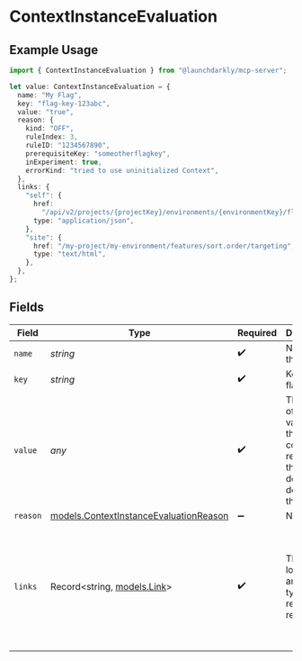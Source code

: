 # ContextInstanceEvaluation

## Example Usage

```typescript
import { ContextInstanceEvaluation } from "@launchdarkly/mcp-server";

let value: ContextInstanceEvaluation = {
  name: "My Flag",
  key: "flag-key-123abc",
  value: "true",
  reason: {
    kind: "OFF",
    ruleIndex: 3,
    ruleID: "1234567890",
    prerequisiteKey: "someotherflagkey",
    inExperiment: true,
    errorKind: "tried to use uninitialized Context",
  },
  links: {
    "self": {
      href:
        "/api/v2/projects/{projectKey}/environments/{environmentKey}/flags/evaluate",
      type: "application/json",
    },
    "site": {
      href: "/my-project/my-environment/features/sort.order/targeting",
      type: "text/html",
    },
  },
};
```

## Fields

| Field                                                                                                                                                                                                                                 | Type                                                                                                                                                                                                                                  | Required                                                                                                                                                                                                                              | Description                                                                                                                                                                                                                           | Example                                                                                                                                                                                                                               |
| ------------------------------------------------------------------------------------------------------------------------------------------------------------------------------------------------------------------------------------- | ------------------------------------------------------------------------------------------------------------------------------------------------------------------------------------------------------------------------------------- | ------------------------------------------------------------------------------------------------------------------------------------------------------------------------------------------------------------------------------------- | ------------------------------------------------------------------------------------------------------------------------------------------------------------------------------------------------------------------------------------- | ------------------------------------------------------------------------------------------------------------------------------------------------------------------------------------------------------------------------------------- |
| `name`                                                                                                                                                                                                                                | *string*                                                                                                                                                                                                                              | :heavy_check_mark:                                                                                                                                                                                                                    | Name of the flag.                                                                                                                                                                                                                     | My Flag                                                                                                                                                                                                                               |
| `key`                                                                                                                                                                                                                                 | *string*                                                                                                                                                                                                                              | :heavy_check_mark:                                                                                                                                                                                                                    | Key of the flag.                                                                                                                                                                                                                      | flag-key-123abc                                                                                                                                                                                                                       |
| `value`                                                                                                                                                                                                                               | *any*                                                                                                                                                                                                                                 | :heavy_check_mark:                                                                                                                                                                                                                    | The value of the flag variation that the context receives. If there is no defined default rule, this is null.                                                                                                                         | true                                                                                                                                                                                                                                  |
| `reason`                                                                                                                                                                                                                              | [models.ContextInstanceEvaluationReason](../models/contextinstanceevaluationreason.md)                                                                                                                                                | :heavy_minus_sign:                                                                                                                                                                                                                    | N/A                                                                                                                                                                                                                                   |                                                                                                                                                                                                                                       |
| `links`                                                                                                                                                                                                                               | Record<string, [models.Link](../models/link.md)>                                                                                                                                                                                      | :heavy_check_mark:                                                                                                                                                                                                                    | The location and content type of related resources                                                                                                                                                                                    | {<br/>"self": {<br/>"href": "/api/v2/projects/{projectKey}/environments/{environmentKey}/flags/evaluate",<br/>"type": "application/json"<br/>},<br/>"site": {<br/>"href": "/my-project/my-environment/features/sort.order/targeting",<br/>"type": "text/html"<br/>}<br/>} |